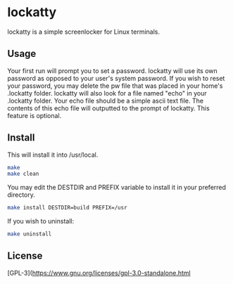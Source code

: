 # lockatty
lockatty is a simple screenlocker for Linux terminals.
## Usage
Your first run will prompt you to set a password. lockatty will use its own password as opposed to your user's system password. If you wish to reset your password, you may delete the pw file that was placed in your home's .lockatty folder.
lockatty will also look for a file named "echo" in your .lockatty folder. Your echo file should be a simple ascii text file. The contents of this echo file will outputted to the prompt of lockatty. This feature is optional.
## Install
This will install it into /usr/local.
```bash
make
make clean
```
You may edit the DESTDIR and PREFIX variable to install it in your preferred directory.
```bash
make install DESTDIR=build PREFIX=/usr
```
If you wish to uninstall:
```bash
make uninstall
```
## License
[GPL-3](https://www.gnu.org/licenses/gpl-3.0-standalone.html
